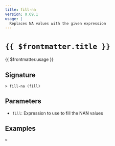 ```yaml
---
title: fill-na
version: 0.69.1
usage: |
  Replaces NA values with the given expression
---
```


# <code>{{ $frontmatter.title }}</code>

<div style='white-space: pre-wrap;'>{{ $frontmatter.usage }}</div>

## Signature

```> fill-na (fill)```

## Parameters

 -  `fill`: Expression to use to fill the NAN values

## Examples


```shell
>
```
